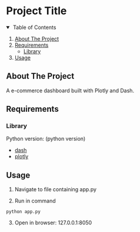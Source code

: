 # Project Title
  
  
<!-- TABLE OF CONTENTS -->
<details open="open">
  <summary>&nbsp;Table of Contents</summary>
  <ol>
    <li>
      <a href="#about-the-project">About The Project</a>
    </li>
    <li>
      <a href="#requirements">Requirements</a>
      <ul>
        <li><a href="#library">Library</a></li>
      </ul>
    </li>
    <li><a href="#usage">Usage</a></li>
    
  </ol>
</details>

<!-- ABOUT THE PROJECT -->
## About The Project

A e-commerce dashboard built with Plotly and Dash.

<!-- REQUIREMENTS -->
## Requirements

<!-- LIBRARY -->
### Library

Python version: (python version)
* [dash](https://pypi.org/project/dash/)
* [plotly](https://pypi.org/project/plotly/)

<!-- USAGE -->
## Usage

1. Navigate to file containing app.py

2. Run in command
  ```
  python app.py
  ```
3. Open in browser: 127.0.0.1:8050
